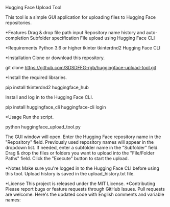 Hugging Face Upload Tool

This tool is a simple GUI application for uploading files to Hugging Face repositories.

*Features
Drag & drop file path input
Repository name history and auto-completion
Subfolder specification
File upload using Hugging Face CLI

*Requirements
Python 3.6 or higher
tkinter
tkinterdnd2
Hugging Face CLI

*Installation
Clone or download this repository.

git clone https://github.com/SDSDFFG-rgb/huggingface-upload-tool.git

*Install the required libraries.

pip install tkinterdnd2 huggingface_hub

Install and log in to the Hugging Face CLI.

pip install huggingface_cli
huggingface-cli login

*Usage
Run the script.

python huggingface_upload_tool.py

The GUI window will open.
Enter the Hugging Face repository name in the "Repository" field.
Previously used repository names will appear in the dropdown list.
If needed, enter a subfolder name in the "Subfolder" field.
Drag & drop the files or folders you want to upload into the "File/Folder Paths" field.
Click the "Execute" button to start the upload.

*Notes
Make sure you're logged in to the Hugging Face CLI before using this tool.
Upload history is saved in the upload_history.txt file.

*License
This project is released under the MIT License.
*Contributing
Please report bugs or feature requests through GitHub Issues. Pull requests are welcome. Here's the updated code with English comments and variable names:
